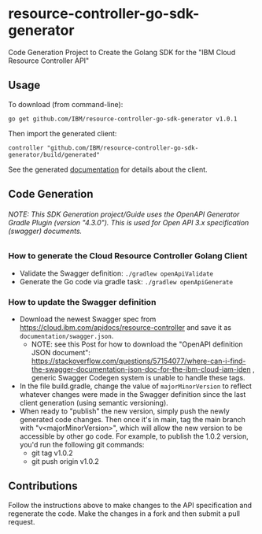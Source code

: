 # resource-controller-go-sdk-generator
Code Generation Project to Create the Golang SDK for the "IBM Cloud Resource Controller API"

## Usage
To download (from command-line):
```
go get github.com/IBM/resource-controller-go-sdk-generator v1.0.1
```

Then import the generated client:
```
controller "github.com/IBM/resource-controller-go-sdk-generator/build/generated"
```
See the generated [documentation](build/generated/README.md) for details about the client.

## Code Generation
###### NOTE: This SDK Generation project/Guide uses the OpenAPI Generator Gradle Plugin (version "4.3.0"). This is used for Open API 3.x specification (swagger) documents. 

### How to generate the Cloud Resource Controller Golang Client
- Validate the Swagger definition: `./gradlew openApiValidate`
- Generate the Go code via gradle task: `./gradlew openApiGenerate`

### How to update the Swagger definition
- Download the newest Swagger spec from https://cloud.ibm.com/apidocs/resource-controller and save it as `documentation/swagger.json`.
  - NOTE: see this Post  for how to download the "OpenAPI definition JSON document": https://stackoverflow.com/questions/57154077/where-can-i-find-the-swagger-documentation-json-doc-for-the-ibm-cloud-iam-iden
, generic Swagger Codegen system is unable to handle these tags.  
- In the file build.gradle, change the value of `majorMinorVersion` to reflect whatever changes were made in the Swagger definition since the last client generation (using semantic versioning).
- When ready to "publish" the new version, simply push the newly generated code changes. Then once it's in main, tag the main branch with "v\<majorMinorVersion\>", which will allow the new version to be accessible by other go code. For example, to publish the 1.0.2 version, you'd run the following git commands:
  - git tag v1.0.2
  - git push origin v1.0.2

## Contributions
Follow the instructions above to make changes to the API specification and regenerate the code. Make the changes in a fork and then submit a pull request.
